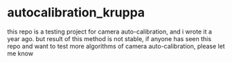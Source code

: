 # autocalibration_kruppa

this repo is a testing project for camera auto-calibration, and i wrote it a year ago.
but result of this method is not stable, if anyone has seen this repo and want to test more algorithms of camera auto-calibration, please let me know
